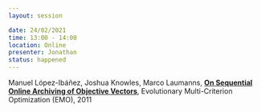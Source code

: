 ```yaml
---
layout: session

date: 24/02/2021
time: 13:00 - 14:00
location: Online
presenter: Jonathan
status: happened
---
```

Manuel López-Ibáñez,
Joshua Knowles,
Marco Laumanns,
**[On Sequential Online Archiving of Objective Vectors](
papers/0052-sequential-online-archiving-of-objective-vectors)**,
Evolutionary Multi-Criterion Optimization (EMO),
2011
